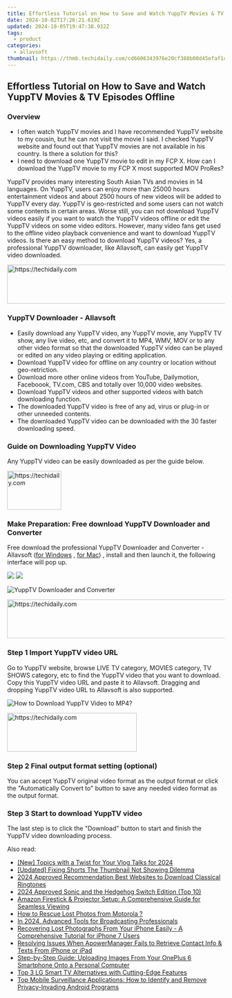 ```yaml
---
title: Effortless Tutorial on How to Save and Watch YuppTV Movies & TV Episodes Offline
date: 2024-10-02T17:26:21.619Z
updated: 2024-10-05T19:47:38.932Z
tags:
  - product
categories:
  - allavsoft
thumbnail: https://thmb.techidaily.com/cd6606343976e20cf388b00d45efaf1c0dc2657ac5579547b5483cbbe74bcc51.jpg
---
```


## Effortless Tutorial on How to Save and Watch YuppTV Movies & TV Episodes Offline

### Overview

* I often watch YuppTV movies and I have recommended YuppTV website to my cousin, but he can not visit the movie I said. I checked YuppTV website and found out that YuppTV movies are not available in his country. Is there a solution for this?
* I need to download one YuppTV movie to edit in my FCP X. How can I download the YuppTV movie to my FCP X most supported MOV ProRes?

YuppTV provides many interesting South Asian TVs and movies in 14 languages. On YuppTV, users can enjoy more than 25000 hours entertainment videos and about 2500 hours of new videos will be added to YuppTV every day. YuppTV is geo-restricted and some users can not watch some contents in certain areas. Worse still, you can not download YuppTV videos easily if you want to watch the YuppTV videos offline or edit the YuppTV videos on some video editors. However, many video fans get used to the offline video playback convenience and want to download YuppTV videos. Is there an easy method to download YuppTV videos? Yes, a professional YuppTV downloader, like Allavsoft, can easily get YuppTV video downloaded.

<!-- affiliate ads begin -->
<a href="https://appsumo.8odi.net/c/5597632/2037359/7443" target="_top" id="2037359">
  <img src="//a.impactradius-go.com/display-ad/7443-2037359" border="0" alt="https://techidaily.com" width="728" height="90"/>
</a>
<img height="0" width="0" src="https://appsumo.8odi.net/i/5597632/2037359/7443" style="position:absolute;visibility:hidden;" border="0" />
<!-- affiliate ads end -->

### YuppTV Downloader - Allavsoft

* Easily download any YuppTV video, any YuppTV movie, any YuppTV TV show, any live video, etc, and convert it to MP4, WMV, MOV or to any other video format so that the downloaded YuppTV video can be played or edited on any video playing or editing application.
* Download YuppTV video for offline on any country or location without geo-retriction.
* Download more other online videos from YouTube, Dailymotion, Faceboook, TV.com, CBS and totally over 10,000 video websites.
* Download YuppTV videos and other supported videos with batch downloading function.
* The downloaded YuppTV video is free of any ad, virus or plug-in or other unneeded contents.
* The downloaded YuppTV video can be downloaded with the 30 faster downloading speed.

### Guide on Downloading YuppTV Video

Any YuppTV video can be easily downloaded as per the guide below.

<!-- affiliate ads begin -->
<a href="https://aligracehair.sjv.io/c/5597632/2135365/19272" target="_top" id="2135365">
  <img src="//a.impactradius-go.com/display-ad/19272-2135365" border="0" alt="https://techidaily.com" width="125" height="90"/>
</a>
<img height="0" width="0" src="https://aligracehair.sjv.io/i/5597632/2135365/19272" style="position:absolute;visibility:hidden;" border="0" />
<!-- affiliate ads end -->

### Make Preparation: Free download YuppTV Downloader and Converter

Free download the professional YuppTV Downloader and Converter - Allavsoft ([for Windows](https://tools.techidaily.com/allavsoft/products/) , [for Mac](https://tools.techidaily.com/allavsoft/products/)) , install and then launch it, the following interface will pop up.

[![](https://www.allavsoft.com/how-to/../images/how-to/free-download-win.jpg)](https://tools.techidaily.com/allavsoft/products/) [![](https://www.allavsoft.com/how-to/../images/how-to/free-download-mac.jpg)](https://tools.techidaily.com/allavsoft/products/)

![YuppTV Downloader and Converter](https://www.allavsoft.com/how-to/../images/allavsoft/screen-shot-600.jpg)

<!-- affiliate ads begin -->
<a href="https://aligracehair.sjv.io/c/5597632/1925549/19272" target="_top" id="1925549">
  <img src="//a.impactradius-go.com/display-ad/19272-1925549" border="0" alt="https://techidaily.com" width="728" height="90"/>
</a>
<img height="0" width="0" src="https://aligracehair.sjv.io/i/5597632/1925549/19272" style="position:absolute;visibility:hidden;" border="0" />
<!-- affiliate ads end -->

### Step 1 Import YuppTV video URL

Go to YuppTV website, browse LIVE TV category, MOVIES category, TV SHOWS category, etc to find the YuppTV video that you want to download. Copy this YuppTV video URL and paste it to Allavsoft. Dragging and dropping YuppTV video URL to Allavsoft is also supported.

![How to Download YuppTV Video to MP4?](https://www.allavsoft.com/how-to/../images/how-to/download-rtmp-video/download-rtmp-video.jpg)

<!-- affiliate ads begin -->
<a href="https://aligracehair.sjv.io/c/5597632/1884017/19272" target="_top" id="1884017">
  <img src="//a.impactradius-go.com/display-ad/19272-1884017" border="0" alt="https://techidaily.com" width="300" height="90"/>
</a>
<img height="0" width="0" src="https://aligracehair.sjv.io/i/5597632/1884017/19272" style="position:absolute;visibility:hidden;" border="0" />
<!-- affiliate ads end -->

### Step 2 Final output format setting (optional)

You can accept YuppTV original video format as the output format or click the "Automatically Convert to" button to save any needed video format as the output format.

### Step 3 Start to download YuppTV video

The last step is to click the "Download" button to start and finish the YuppTV video downloading process.

<ins class="adsbygoogle"
     style="display:block"
     data-ad-format="autorelaxed"
     data-ad-client="ca-pub-7571918770474297"
     data-ad-slot="1223367746"></ins>

<ins class="adsbygoogle"
     style="display:block"
     data-ad-client="ca-pub-7571918770474297"
     data-ad-slot="8358498916"
     data-ad-format="auto"
     data-full-width-responsive="true"></ins>

<span class="atpl-alsoreadstyle">Also read:</span>
<div><ul>
<li><a href="https://youtube-web.techidaily.com/opics-with-a-twist-for-your-vlog-talks-for-2024/"><u>[New] Topics with a Twist for Your Vlog Talks for 2024</u></a></li>
<li><a href="https://facebook-video-share.techidaily.com/updated-fixing-shorts-the-thumbnail-not-showing-dilemma/"><u>[Updated] Fixing Shorts The Thumbnail Not Showing Dilemma</u></a></li>
<li><a href="https://fox-http.techidaily.com/2024-approved-recommendation-best-websites-to-download-classical-ringtones/"><u>2024 Approved Recommendation Best Websites to Download Classical Ringtones</u></a></li>
<li><a href="https://remote-screen-capture.techidaily.com/2024-approved-sonic-and-the-hedgehog-switch-edition-top-10/"><u>2024 Approved Sonic and the Hedgehog Switch Edition (Top 10)</u></a></li>
<li><a href="https://tech-recovery.techidaily.com/amazon-firestick-and-projector-setup-a-comprehensive-guide-for-seamless-viewing/"><u>Amazon Firestick & Projector Setup: A Comprehensive Guide for Seamless Viewing</u></a></li>
<li><a href="https://blog-min.techidaily.com/how-to-rescue-lost-photos-from-motorola-by-fonelab-android-recover-photos/"><u>How to Rescue Lost Photos from Motorola ?</u></a></li>
<li><a href="https://article-files.techidaily.com/in-2024-advanced-tools-for-broadcasting-professionals/"><u>In 2024, Advanced Tools for Broadcasting Professionals</u></a></li>
<li><a href="https://discover-comparisons.techidaily.com/recovering-lost-photographs-from-your-iphone-easily-a-comprehensive-tutorial-for-iphone-7-users/"><u>Recovering Lost Photographs From Your iPhone Easily - A Comprehensive Tutorial for iPhone 7 Users</u></a></li>
<li><a href="https://discover-comparisons.techidaily.com/resolving-issues-when-apowermanager-fails-to-retrieve-contact-info-and-texts-from-iphone-or-ipad/"><u>Resolving Issues When ApowerManager Fails to Retrieve Contact Info & Texts From iPhone or iPad</u></a></li>
<li><a href="https://discover-comparisons.techidaily.com/step-by-step-guide-uploading-images-from-your-oneplus-6-smartphone-onto-a-personal-computer/"><u>Step-by-Step Guide: Uploading Images From Your OnePlus 6 Smartphone Onto a Personal Computer</u></a></li>
<li><a href="https://discover-comparisons.techidaily.com/top-3-lg-smart-tv-alternatives-with-cutting-edge-features/"><u>Top 3 LG Smart TV Alternatives with Cutting-Edge Features</u></a></li>
<li><a href="https://discover-comparisons.techidaily.com/top-mobile-surveillance-applications-how-to-identify-and-remove-privacy-invading-android-programs/"><u>Top Mobile Surveillance Applications: How to Identify and Remove Privacy-Invading Android Programs</u></a></li>
</ul></div>

